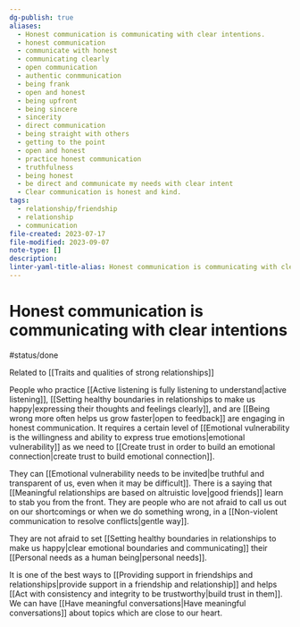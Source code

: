```yaml
---
dg-publish: true
aliases:
  - Honest communication is communicating with clear intentions.
  - honest communication
  - communicate with honest
  - communicating clearly
  - open communication
  - authentic conmmunication
  - being frank
  - open and honest
  - being upfront
  - being sincere
  - sincerity
  - direct communication
  - being straight with others
  - getting to the point
  - open and honest
  - practice honest communication
  - truthfulness
  - being honest
  - be direct and communicate my needs with clear intent
  - Clear communication is honest and kind.
tags:
  - relationship/friendship
  - relationship
  - communication
file-created: 2023-07-17
file-modified: 2023-09-07
note-type: []
description: 
linter-yaml-title-alias: Honest communication is communicating with clear intentions.
---
```


# Honest communication is communicating with clear intentions

#status/done

Related to [[Traits and qualities of strong relationships]]

People who practice [[Active listening is fully listening to understand|active listening]], [[Setting healthy boundaries in relationships to make us happy|expressing their thoughts and feelings clearly]], and are [[Being wrong more often helps us grow faster|open to feedback]] are engaging in honest communication. It requires a certain level of [[Emotional vulnerability is the willingness and ability to express true emotions|emotional vulnerability]] as we need to [[Create trust in order to build an emotional connection|create trust to build emotional connection]].

They can [[Emotional vulnerability needs to be invited|be truthful and transparent of us, even when it may be difficult]]. There is a saying that [[Meaningful relationships are based on altruistic love|good friends]] learn to stab you from the front. They are people who are not afraid to call us out on our shortcomings or when we do something wrong, in a [[Non-violent communication to resolve conflicts|gentle way]].

They are not afraid to set [[Setting healthy boundaries in relationships to make us happy|clear emotional boundaries and communicating]] their [[Personal needs as a human being|personal needs]].

It is one of the best ways to [[Providing support in friendships and relationships|provide support in a friendship and relationship]] and helps [[Act with consistency and integrity to be trustworthy|build trust in them]]. We can have [[Have meaningful conversations|Have meaningful conversations]] about topics which are close to our heart.
